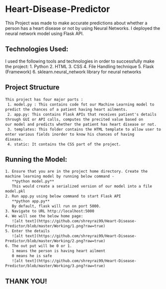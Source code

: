 # Heart-Disease-Predictor
  This Project was made to make accurate predictions about whether a person has a heart disease or not by using Neural Networks.
  I deployed the neural network model using Flask API.
 
## Technologies Used:
  I used the following tools and technologies in order to successfully make the project:
    1. Python 
    2. HTML
    3. CSS 
    4. File Handling technique
    5. Flask (Framework)
    6. sklearn.neural_network library for neural networks
   
  ## Project Structure
    This project has four major parts :
     1. model.py : This contains code fot our Machine Learning model to predict the chances of a patient having heart ailments.
     2. app.py: This contains Flask APIs that receives patient's details through GUI or API calls, computes the precited value based on         our model and predicts whether the patient has heart disease or not.
     3. templates: This folder contains the HTML template to allow user to enter various fields inorder to know his chances of having           disease.
     4. static: It contains the CSS part of the project.
    
  ## Running the Model:
    1. Ensure that you are in the project home directory. Create the machine learning model by running below command -
       **python model.py**
       This would create a serialized version of our model into a file model.pkl
    2. Run app.py using below command to start Flask API
       **python app.py**
       By default, flask will run on port 5000.
    3. Navigate to URL http://localhost:5000
    4. We will see the below home page:
       ![alt text](https://github.com/shreyrai99/Heart-Disease-Predictor/blob/master/Working/1.png?raw=true)
    5. Enter the details
       ![alt text](https://github.com/shreyrai99/Heart-Disease-Predictor/blob/master/Working/2.png?raw=true)
    6. The out put will be 0 or 1.
       1 means the person is having heart ailment
       0 means he is safe 
       ![alt text](https://github.com/shreyrai99/Heart-Disease-Predictor/blob/master/Working/3.png?raw=true)
       
   ## THANK YOU!


    
    


  
 
